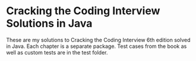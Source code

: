 # Cracking the Coding Interview Solutions in Java
These are my solutions to Cracking the Coding Interview 6th edition solved in Java. Each chapter is a separate package. Test cases from the book as well as custom tests are in the test folder.
